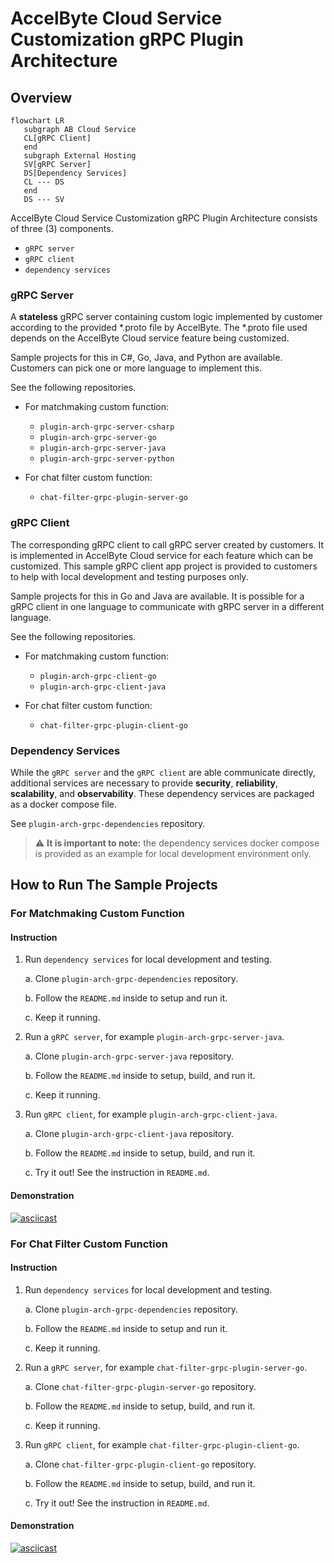 # AccelByte Cloud Service Customization gRPC Plugin Architecture

## Overview

```mermaid\
flowchart LR
   subgraph AB Cloud Service
   CL[gRPC Client]
   end
   subgraph External Hosting
   SV[gRPC Server]
   DS[Dependency Services]
   CL --- DS
   end
   DS --- SV
```

AccelByte Cloud Service Customization gRPC Plugin Architecture consists of three (3) components.

- `gRPC server`
- `gRPC client`
- `dependency services`

### gRPC Server

A **stateless** gRPC server containing custom logic implemented by customer according to the provided *.proto file by AccelByte. The *.proto file used depends on the AccelByte Cloud service feature being customized. 

Sample projects for this in C#, Go, Java, and Python are available. Customers can pick one or more language to implement this.

See the following repositories.

- For matchmaking custom function:

   - `plugin-arch-grpc-server-csharp`
   - `plugin-arch-grpc-server-go`
   - `plugin-arch-grpc-server-java`
   - `plugin-arch-grpc-server-python`

- For chat filter custom function:

   - `chat-filter-grpc-plugin-server-go`

### gRPC Client

The corresponding gRPC client to call gRPC server created by customers. It is implemented in AccelByte Cloud service for each feature which can be customized. This sample gRPC client app project is provided to customers to help with local development and testing purposes only. 

Sample projects for this in Go and Java are available. It is possible for a gRPC client in one language to communicate with gRPC server in a different language.

See the following repositories.

- For matchmaking custom function:

   - `plugin-arch-grpc-client-go`
   - `plugin-arch-grpc-client-java`

- For chat filter custom function:

   - `chat-filter-grpc-plugin-client-go`

### Dependency Services

While the `gRPC server` and the `gRPC client` are able communicate directly, additional services are necessary to provide **security**, **reliability**, **scalability**, and **observability**. These dependency services are packaged as a docker compose file.

See `plugin-arch-grpc-dependencies` repository.

> :warning: **It is important to note:** the dependency services docker compose is provided as an example for local development environment only.

## How to Run The Sample Projects

### For Matchmaking Custom Function

#### Instruction

1. Run `dependency services` for local development and testing.

   a. Clone `plugin-arch-grpc-dependencies` repository. 

   b. Follow the `README.md` inside to setup and run it. 

   c. Keep it running.

2. Run a `gRPC server`, for example `plugin-arch-grpc-server-java`.

   a. Clone `plugin-arch-grpc-server-java` repository. 

   b. Follow the `README.md` inside to setup, build, and run it. 
   
   c. Keep it running.

3. Run `gRPC client`, for example `plugin-arch-grpc-client-java`.

   a. Clone `plugin-arch-grpc-client-java` repository. 

   b. Follow the `README.md` inside to setup, build, and run it.

   c. Try it out! See the instruction in `README.md`.

#### Demonstration

[![asciicast](https://asciinema.org/a/546011.svg)](https://asciinema.org/a/546011)

### For Chat Filter Custom Function

#### Instruction

1. Run `dependency services` for local development and testing.

   a. Clone `plugin-arch-grpc-dependencies` repository. 

   b. Follow the `README.md` inside to setup and run it. 

   c. Keep it running.

2. Run a `gRPC server`, for example `chat-filter-grpc-plugin-server-go`.

   a. Clone `chat-filter-grpc-plugin-server-go` repository. 

   b. Follow the `README.md` inside to setup, build, and run it. 
   
   c. Keep it running.

3. Run `gRPC client`, for example `chat-filter-grpc-plugin-client-go`.

   a. Clone `chat-filter-grpc-plugin-client-go` repository. 

   b. Follow the `README.md` inside to setup, build, and run it.

   c. Try it out! See the instruction in `README.md`.

#### Demonstration

[![asciicast](https://asciinema.org/a/546010.svg)](https://asciinema.org/a/546010)